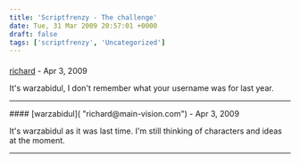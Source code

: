 ```yaml
---
title: 'Scriptfrenzy - The challenge'
date: Tue, 31 Mar 2009 20:57:01 +0000
draft: false
tags: ['scriptfrenzy', 'Uncategorized']
---
```



#### 
[richard](http://www.main-vision.com/richard "richard@main-vision.com") - <time datetime="2009-04-01 09:16:56">Apr 3, 2009</time>

It's warzabidul, I don't remember what your username was for last year.
<hr />
#### 
[warzabidul]( "richard@main-vision.com") - <time datetime="2009-04-01 11:11:11">Apr 3, 2009</time>

It's warzabidul as it was last time. I'm still thinking of characters and ideas at the moment.
<hr />
